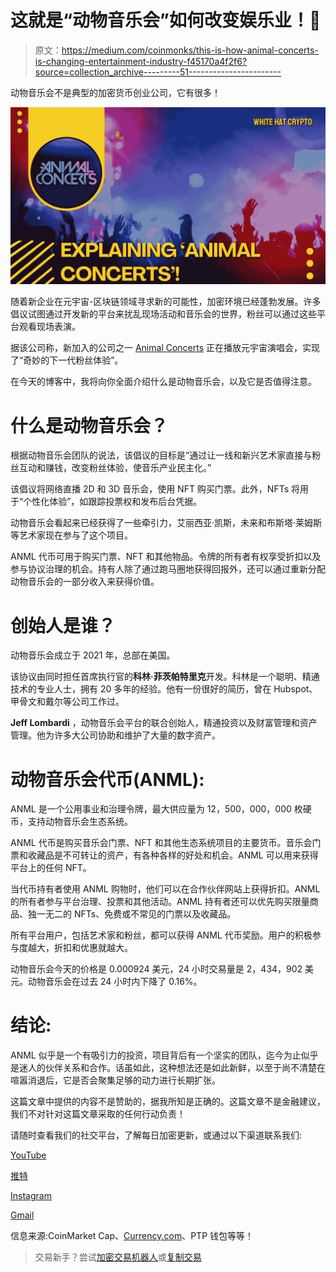 # 这就是“动物音乐会”如何改变娱乐业！🤯

> 原文：<https://medium.com/coinmonks/this-is-how-animal-concerts-is-changing-entertainment-industry-f45170a4f2f6?source=collection_archive---------51----------------------->

动物音乐会不是典型的加密货币创业公司，它有很多！

![](img/66078a0ab4ebad4c959b6e910aff32cc.png)

随着新企业在元宇宙-区块链领域寻求新的可能性，加密环境已经蓬勃发展。许多倡议试图通过开发新的平台来扰乱现场活动和音乐会的世界，粉丝可以通过这些平台观看现场表演。

据该公司称，新加入的公司之一 [Animal Concerts](https://animalconcerts.com/) 正在播放元宇宙演唱会，实现了“奇妙的下一代粉丝体验”。

在今天的博客中，我将向你全面介绍什么是动物音乐会，以及它是否值得注意。

# 什么是动物音乐会？

根据动物音乐会团队的说法，该倡议的目标是“通过让一线和新兴艺术家直接与粉丝互动和赚钱，改变粉丝体验，使音乐产业民主化。”

该倡议将网络直播 2D 和 3D 音乐会，使用 NFT 购买门票。此外，NFTs 将用于“个性化体验”，如跟踪投票权和发布后台凭据。

动物音乐会看起来已经获得了一些牵引力，艾丽西亚·凯斯，未来和布斯塔·莱姆斯等艺术家现在参与了这个项目。

ANML 代币可用于购买门票、NFT 和其他物品。令牌的所有者有权享受折扣以及参与协议治理的机会。持有人除了通过跑马圈地获得回报外，还可以通过重新分配动物音乐会的一部分收入来获得价值。

# 创始人是谁？

动物音乐会成立于 2021 年，总部在美国。

该协议由同时担任首席执行官的**科林·菲茨帕特里克**开发。科林是一个聪明、精通技术的专业人士，拥有 20 多年的经验。他有一份很好的简历，曾在 Hubspot、甲骨文和戴尔等公司工作过。

**Jeff Lombardi** ，动物音乐会平台的联合创始人，精通投资以及财富管理和资产管理。他为许多大公司协助和维护了大量的数字资产。

# 动物音乐会代币(ANML):

ANML 是一个公用事业和治理令牌，最大供应量为 12，500，000，000 枚硬币，支持动物音乐会生态系统。

ANML 代币是购买音乐会门票、NFT 和其他生态系统项目的主要货币。音乐会门票和收藏品是不可转让的资产，有各种各样的好处和机会。ANML 可以用来获得平台上的任何 NFT。

当代币持有者使用 ANML 购物时，他们可以在合作伙伴网站上获得折扣。ANML 的所有者参与平台治理、投票和其他活动。ANML 持有者还可以优先购买限量商品、独一无二的 NFTs、免费或不常见的门票以及收藏品。

所有平台用户，包括艺术家和粉丝，都可以获得 ANML 代币奖励。用户的积极参与度越大，折扣和优惠就越大。

动物音乐会今天的价格是 0.000924 美元，24 小时交易量是 2，434，902 美元。动物音乐会在过去 24 小时内下降了 0.16%。

# 结论:

ANML 似乎是一个有吸引力的投资，项目背后有一个坚实的团队，迄今为止似乎是迷人的伙伴关系和合作。话虽如此，这种想法还是如此新鲜，以至于尚不清楚在喧嚣消退后，它是否会聚集足够的动力进行长期扩张。

这篇文章中提供的内容不是赞助的，据我所知是正确的。这篇文章不是金融建议，我们不对针对这篇文章采取的任何行动负责！

请随时查看我们的社交平台，了解每日加密更新，或通过以下渠道联系我们:

[YouTube](https://www.youtube.com/channel/UCjfinzatswbVaRd89zn5kJQ/featured)

[推特](https://twitter.com/whitehatcrypto)

[Instagram](https://instagram.com/white.hatcrypto?igshid=YmMyMTA2M2Y=)

[Gmail](http://cryptowhitehat@gmail.com/)

信息来源:CoinMarket Cap、[Currency.com](http://Currency.com)、PTP 钱包等等！

> 交易新手？尝试[加密交易机器人](/coinmonks/crypto-trading-bot-c2ffce8acb2a)或[复制交易](/coinmonks/top-10-crypto-copy-trading-platforms-for-beginners-d0c37c7d698c)
